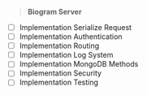
> **Biogram Server**

- [ ] Implementation Serialize Request
- [ ] Implementation Authentication
- [ ] Implementation Routing
- [ ] Implementation Log System
- [ ] Implementation MongoDB Methods
- [ ] Implementation Security
- [ ] Implementation Testing
